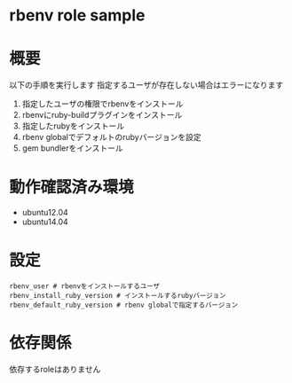 rbenv role sample
==================

# 概要

以下の手順を実行します
指定するユーザが存在しない場合はエラーになります

1. 指定したユーザの権限でrbenvをインストール
2. rbenvにruby-buildプラグインをインストール
3. 指定したrubyをインストール
4. rbenv globalでデフォルトのrubyバージョンを設定
5. gem bundlerをインストール

# 動作確認済み環境

- ubuntu12.04
- ubuntu14.04

# 設定

    rbenv_user # rbenvをインストールするユーザ
    rbenv_install_ruby_version # インストールするrubyバージョン
    rbenv_default_ruby_version # rbenv globalで指定するバージョン


# 依存関係

依存するroleはありません

